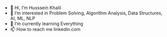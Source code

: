 - 👋 Hi, I’m Husssein Khalil
- 👀 I’m interested in Problem Solving, Algorithm Analysis, Data Structures, AI, ML, NLP
- 🌱 I’m currently learning Everything
- 📫 How to reach me linkedin.com

<!---
hussein112/hussein112 is a ✨ special ✨ repository because its `README.md` (this file) appears on your GitHub profile.
You can click the Preview link to take a look at your changes.
--->

